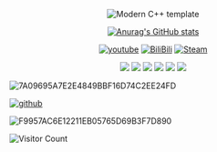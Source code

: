 <div id="title" align=center>

![Modern C++ template][github-sub-title:img]

[![Anurag's GitHub stats](https://github-readme-stats.vercel.app/api?username=NineNightMeow&show_icons=false&theme=tokyonight)](https://b23.tv/iEJTnPp)

[![youtube](https://img.shields.io/badge/我的-YouTube-red)](https://www.youtube.com/@Kuri_Natsuki)
[![BiliBili](https://img.shields.io/badge/我的-BiliBili-pink)](https://space.bilibili.com/383182853?spm_id_from=333.40164.0.0)
[![Steam](https://img.shields.io/badge/我的-Steam-grey)](https://steamcommunity.com/profiles/76561198424665017/)

![](https://img.shields.io/badge/讨厌-背刺-yellow) 
![](https://img.shields.io/badge/性格-内向-red) 
![](https://img.shields.io/badge/爱好-计算机-pink)
![](https://img.shields.io/badge/爱好-绘画与各种工程软件-orange)
![](https://img.shields.io/badge/喜欢-可爱的东西-purple) 
![](https://img.shields.io/badge/特质-弱小-blue) 

</div>

![7A09695A7E2E4849BBF16D74C2EE24FD](https://github.com/user-attachments/assets/271e9739-6803-4ca8-b3ee-e2ab5b4b6b6a)

[![github](https://img.shields.io/badge/最喜欢吃的-HAPY-blue)](https://github.com/HSP-hapy)

![F9957AC6E12211EB05765D69B3F7D890](https://github.com/user-attachments/assets/8acc6227-8014-4134-b71b-375cc81f5ad1)

![Visitor Count](https://profile-counter.glitch.me/NineNightMeow/count.svg)

[github-sub-title:img]: https://readme-typing-svg.herokuapp.com?font=Segoe+Script&center=true&lines=NineNightMeow.
